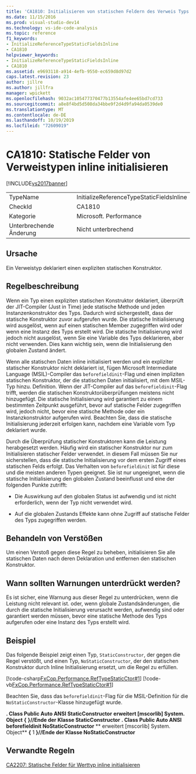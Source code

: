 ```yaml
---
title: 'CA1810: Initialisieren von statischen Feldern des Verweis Typs Inline | Microsoft-Dokumentation'
ms.date: 11/15/2016
ms.prod: visual-studio-dev14
ms.technology: vs-ide-code-analysis
ms.topic: reference
f1_keywords:
- InitializeReferenceTypeStaticFieldsInline
- CA1810
helpviewer_keywords:
- InitializeReferenceTypeStaticFieldsInline
- CA1810
ms.assetid: e9693118-a914-4efb-9550-ec659d8d97d2
caps.latest.revision: 23
author: jillre
ms.author: jillfra
manager: wpickett
ms.openlocfilehash: 9032ac105477370477b13554afe4ee65bd7cd733
ms.sourcegitcommit: a8e8f4bd5d508da34bbe9f2d4d9fa94da0539de0
ms.translationtype: MT
ms.contentlocale: de-DE
ms.lasthandoff: 10/19/2019
ms.locfileid: "72609019"
---
```

# <a name="ca1810-initialize-reference-type-static-fields-inline"></a>CA1810: Statische Felder von Verweistypen inline initialisieren
[!INCLUDE[vs2017banner](../includes/vs2017banner.md)]

|||
|-|-|
|TypeName|InitializeReferenceTypeStaticFieldsInline|
|CheckId|CA1810|
|Kategorie|Microsoft. Performance|
|Unterbrechende Änderung|Nicht unterbrechend|

## <a name="cause"></a>Ursache
 Ein Verweistyp deklariert einen expliziten statischen Konstruktor.

## <a name="rule-description"></a>Regelbeschreibung
 Wenn ein Typ einen expliziten statischen Konstruktor deklariert, überprüft der JIT-Compiler (Just in Time) jede statische Methode und jeden Instanzenkonstruktor des Typs. Dadurch wird sichergestellt, dass der statische Konstruktor zuvor aufgerufen wurde. Die statische Initialisierung wird ausgelöst, wenn auf einen statischen Member zugegriffen wird oder wenn eine Instanz des Typs erstellt wird. Die statische Initialisierung wird jedoch nicht ausgelöst, wenn Sie eine Variable des Typs deklarieren, aber nicht verwenden. Dies kann wichtig sein, wenn die Initialisierung den globalen Zustand ändert.

 Wenn alle statischen Daten inline initialisiert werden und ein expliziter statischer Konstruktor nicht deklariert ist, fügen Microsoft Intermediate Language (MSIL)-Compiler das `beforefieldinit`-Flag und einen impliziten statischen Konstruktor, der die statischen Daten initialisiert, mit dem MSIL-Typ hinzu. Definition. Wenn der JIT-Compiler auf das `beforefieldinit`-Flag trifft, werden die statischen Konstruktorüberprüfungen meistens nicht hinzugefügt. Die statische Initialisierung wird garantiert zu einem bestimmten Zeitpunkt ausgeführt, bevor auf statische Felder zugegriffen wird, jedoch nicht, bevor eine statische Methode oder ein Instanzkonstruktor aufgerufen wird. Beachten Sie, dass die statische Initialisierung jederzeit erfolgen kann, nachdem eine Variable vom Typ deklariert wurde.

 Durch die Überprüfung statischer Konstruktoren kann die Leistung herabgesetzt werden. Häufig wird ein statischer Konstruktor nur zum Initialisieren statischer Felder verwendet. in diesem Fall müssen Sie nur sicherstellen, dass die statische Initialisierung vor dem ersten Zugriff eines statischen Felds erfolgt. Das Verhalten von `beforefieldinit` ist für diese und die meisten anderen Typen geeignet. Sie ist nur ungeeignet, wenn die statische Initialisierung den globalen Zustand beeinflusst und eine der folgenden Punkte zutrifft:

- Die Auswirkung auf den globalen Status ist aufwendig und ist nicht erforderlich, wenn der Typ nicht verwendet wird.

- Auf die globalen Zustands Effekte kann ohne Zugriff auf statische Felder des Typs zugegriffen werden.

## <a name="how-to-fix-violations"></a>Behandeln von Verstößen
 Um einen Verstoß gegen diese Regel zu beheben, initialisieren Sie alle statischen Daten nach deren Deklaration und entfernen den statischen Konstruktor.

## <a name="when-to-suppress-warnings"></a>Wann sollten Warnungen unterdrückt werden?
 Es ist sicher, eine Warnung aus dieser Regel zu unterdrücken, wenn die Leistung nicht relevant ist. oder, wenn globale Zustandsänderungen, die durch die statische Initialisierung verursacht werden, aufwendig sind oder garantiert werden müssen, bevor eine statische Methode des Typs aufgerufen oder eine Instanz des Typs erstellt wird.

## <a name="example"></a>Beispiel
 Das folgende Beispiel zeigt einen Typ, `StaticConstructor`, der gegen die Regel verstößt, und einen Typ, `NoStaticConstructor`, der den statischen Konstruktor durch Inline Initialisierung ersetzt, um die Regel zu erfüllen.

 [!code-csharp[FxCop.Performance.RefTypeStaticCtor#1](../snippets/csharp/VS_Snippets_CodeAnalysis/FxCop.Performance.RefTypeStaticCtor/cs/FxCop.Performance.RefTypeStaticCtor.cs#1)]
 [!code-vb[FxCop.Performance.RefTypeStaticCtor#1](../snippets/visualbasic/VS_Snippets_CodeAnalysis/FxCop.Performance.RefTypeStaticCtor/vb/FxCop.Performance.RefTypeStaticCtor.vb#1)]

 Beachten Sie, dass das `beforefieldinit`-Flag für die MSIL-Definition für die `NoStaticConstructor`-Klasse hinzugefügt wurde.

 **. Class Public Auto ANSI StaticConstructor** **erweitert [mscorlib] System. Object** 
 **{** 
 **}//Ende der Klasse StaticConstructor** 
 **. Class Public Auto ANSI beforefieldinit NoStaticConstructor** ** erweitert [mscorlib] System. Object** 
 **{** 1 **}//Ende der Klasse NoStaticConstructor**
## <a name="related-rules"></a>Verwandte Regeln
 [CA2207: Statische Felder für Werttyp inline initialisieren](../code-quality/ca2207-initialize-value-type-static-fields-inline.md)
